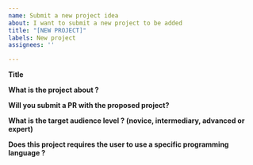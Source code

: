 ```yaml
---
name: Submit a new project idea
about: I want to submit a new project to be added
title: "[NEW PROJECT]"
labels: New project
assignees: ''

---
```


**Title**

**What is the project about ?**

**Will you submit a PR with the proposed project?**

**What is the target audience level ? (novice, intermediary, advanced or expert)**

**Does this project requires the user to use a specific programming language ?**
